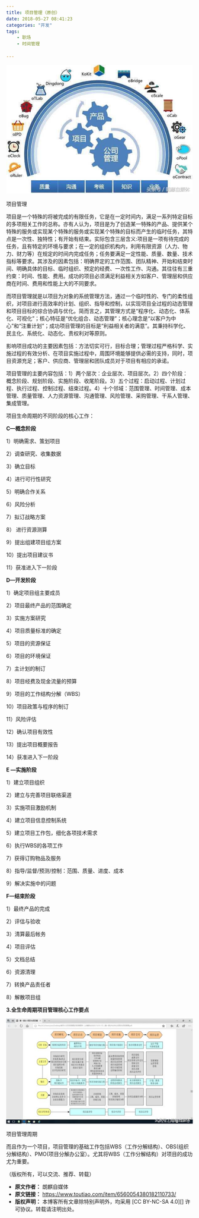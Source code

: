 ```yaml
---
title: 项目管理（原创）
date: 2018-05-27 08:41:23
categories: "开发"
tags:
	- 职场
	- 时间管理

---
```


![项目管理（原创）][FNBB-QUAQ-IZMJ.jpg]

项目管理

项目是一个特殊的将被完成的有限任务，它是在一定时间内，满足一系列特定目标的多项相关工作的总称。亦有人认为，项目是为了创造某一特殊的产品、提供某个特殊的服务或实现某个特殊的服务或实现某个特殊的目标而产生的临时任务，其特点是一次性、独特性；有开始有结束。实际包含三层含义:项目是一项有待完成的任务，且有特定的环境与要求；在一定的组织机构内，利用有限资源（人力、物力、财力等）在规定的时间内完成任务；任务要满足一定性能、质量、数量、技术指标等要求。其涉及的因素包括：明确界定的工作范围、团队精神、开始和结束时间、明确具体的目标、临时组织、预定的经费、一次性工作、沟通。其往往有三重约束：时间、性能、费用。成功的项目必须满足利益相关方如客户、管理层和供应商在时间、费用和性能上大的不同要求。

而项目管理就是以项目为对象的系统管理方法，通过一个临时性的、专门的柔性组织，对项目进行高效率的计划、组织、指导和控制，以实现项目全过程的动态管理和项目目标的综合协调与优化。简而言之，其管理方式是“程序化、动态化、体系化、可视化”；核心特征是“优化组合、动态管理”；核心理念是“以客户为中心”和“注重计划”；成功项目管理的目标是“利益相关者的满意”。其秉持科学化、民主化、系统化、动态化、责权利对等原则。

影响项目成功的主要因素包括：方法切实可行，目标合理；管理过程严格科学、实施过程的有效分析、在项目实施过程中，周围环境能够提供必需的支持，同时，项目资源充足；客户、供应商、管理层和团队成员对于项目有相应的承诺。

项目管理的主要内容包括：1）两个层次：企业层次、项目层次。2）四个阶段：概念阶段、规划阶段、实施阶段、收尾阶段。3）五个过程：启动过程、计划过程、执行过程、控制过程、结束过程。4）十个邻域：范围管理、时间管理、成本管理、质量管理、人力资源管理、沟通管理、风险管理、采购管理、干系人管理、集成管理。

项目生命周期的不同阶段的核心工作：

**C—概念阶段** 

1）明确需求、策划项目

2）调查研究、收集数据

3）确立目标

4）进行可行性研究

5）明确合作关系

6）风险分析

7）拟订战略方案

8） 进行资源测算

9）提出组建项目组方案

10）提出项目建议书

11）获准进入下一阶段

**D—开发阶段**

1）确定项目组主要成员

2）项目最终产品的范围确定

3）实施方案研究

4）项目质量标准的确定

5）项目的资源保证

6）项目的环境保证

7）主计划的制订

8）项目经费及现金流量的预算

9）项目的工作结构分解（WBS）

10）项目政策与程序的制订

11）风险评估

12）确认项目有效性

13）提出项目概要报告

14）获准进入下一阶段

**E —实施阶段**

1）建立项目组织

2）建立与完善项目联络渠道

3）实施项目激励机制

4）建立项目信息控制系统

5）建立项目工作包，细化各项技术需求

6）执行WBS的各项工作

7）获得订购物品及服务

8）指导/监督/预测/控制：范围、质量、进度、成本

9）解决实施中的问题

**F—结束阶段** 

1）最终产品的完成

2）评估与验收

3）清算最后帐务

4）项目评估

5）文档总结

6）资源清理

7）转换产品责任者

8）解散项目组

 **3.全生命周期项目管理核心工作要点**

![项目管理（原创）][7JM3-EY2E-3MFY.jpg]

项目管理周期

而且作为一个项目，项目管理的基础工作包括WBS（工作分解结构）、OBS(组织分解结构）、PMO(项目分解办公室）。尤其将WBS（工作分解结构）对项目的成功尤为重要。

（版权所有，可以交流、推荐、转载）


[FNBB-QUAQ-IZMJ.jpg]: static/resources/crawler/FNBB-QUAQ-IZMJ.jpg
[7JM3-EY2E-3MFY.jpg]: static/resources/crawler/7JM3-EY2E-3MFY.jpg
 *  **原文作者：** 朗麒自媒体
 *  **原文链接：** https://www.toutiao.com/item/6560054380182110733/
 *  **版权声明：** 本博客所有文章除特别声明外，均采用 [CC BY-NC-SA 4.0][] 许可协议。转载请注明出处。
